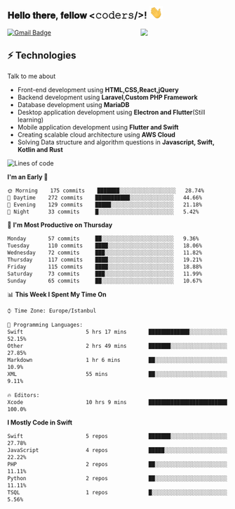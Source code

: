 <h2> 𝐇𝐞𝐥𝐥𝐨 𝐭𝐡𝐞𝐫𝐞, 𝐟𝐞𝐥𝐥𝐨𝐰 <𝚌𝚘𝚍𝚎𝚛𝚜/>! <img src="https://raw.githubusercontent.com/ABSphreak/ABSphreak/master/gifs/Hi.gif" width="30px"></h2>

<img align='right' src='https://user-images.githubusercontent.com/5713670/87202985-820dcb80-c2b6-11ea-9f56-7ec461c497c3.gif' width='200"'>

[![Gmail Badge](https://img.shields.io/badge/-osein.wtr@gmail.com-c14438?style=flat-square&logo=Gmail&logoColor=white&link=mailto:osein.wtr@gmail.com)](mailto:osein.wtr@gmail.com)


## ⚡ Technologies
Talk to me about
- Front-end development using **HTML,CSS,React,jQuery**
- Backend development using **Laravel,Custom PHP Framework**
- Database development using **MariaDB**
- Desktop application development using **Electron and Flutter**(Still learning)
- Mobile application development using **Flutter and Swift**
- Creating scalable cloud architecture using **AWS Cloud**
- Solving Data structure and algorithm questions in **Javascript, Swift, Kotlin and Rust**

<!--## Hello World!! 🤔
- 💬 Ask me about anything an everything.
- 📫 Read my blogs: [Harsh Blog](https://harshblog.xyz)
- 🎯 Portfolio site: [Portfolio](https://harshkumarkhatri.github.io/Portfolio-Site/index.html)
- 🔔 Subscribe:- [Harsh Kumar Khatri](https://www.youtube.com/channel/UCKNtMU9M559bmXxKoT6YeJw)
- ⚡ Fun fact: Internet users blink less than usual.-->

<!--START_SECTION:waka-->
![Lines of code](https://img.shields.io/badge/From%20Hello%20World%20I%27ve%20Written-26.3%20million%20lines%20of%20code-blue)

**I'm an Early 🐤** 

```text
🌞 Morning    175 commits    ███████░░░░░░░░░░░░░░░░░░   28.74% 
🌆 Daytime    272 commits    ███████████░░░░░░░░░░░░░░   44.66% 
🌃 Evening    129 commits    █████░░░░░░░░░░░░░░░░░░░░   21.18% 
🌙 Night      33 commits     █░░░░░░░░░░░░░░░░░░░░░░░░   5.42%

```
📅 **I'm Most Productive on Thursday** 

```text
Monday       57 commits     ██░░░░░░░░░░░░░░░░░░░░░░░   9.36% 
Tuesday      110 commits    ████░░░░░░░░░░░░░░░░░░░░░   18.06% 
Wednesday    72 commits     ███░░░░░░░░░░░░░░░░░░░░░░   11.82% 
Thursday     117 commits    ████░░░░░░░░░░░░░░░░░░░░░   19.21% 
Friday       115 commits    ████░░░░░░░░░░░░░░░░░░░░░   18.88% 
Saturday     73 commits     ███░░░░░░░░░░░░░░░░░░░░░░   11.99% 
Sunday       65 commits     ██░░░░░░░░░░░░░░░░░░░░░░░   10.67%

```


📊 **This Week I Spent My Time On** 

```text
⌚︎ Time Zone: Europe/Istanbul

💬 Programming Languages: 
Swift                    5 hrs 17 mins       █████████████░░░░░░░░░░░░   52.15% 
Other                    2 hrs 49 mins       ███████░░░░░░░░░░░░░░░░░░   27.85% 
Markdown                 1 hr 6 mins         ██░░░░░░░░░░░░░░░░░░░░░░░   10.9% 
XML                      55 mins             ██░░░░░░░░░░░░░░░░░░░░░░░   9.11%

🔥 Editors: 
Xcode                    10 hrs 9 mins       █████████████████████████   100.0%

```

**I Mostly Code in Swift** 

```text
Swift                    5 repos             ███████░░░░░░░░░░░░░░░░░░   27.78% 
JavaScript               4 repos             █████░░░░░░░░░░░░░░░░░░░░   22.22% 
PHP                      2 repos             ██░░░░░░░░░░░░░░░░░░░░░░░   11.11% 
Python                   2 repos             ██░░░░░░░░░░░░░░░░░░░░░░░   11.11% 
TSQL                     1 repos             █░░░░░░░░░░░░░░░░░░░░░░░░   5.56%

```



<!--END_SECTION:waka-->
